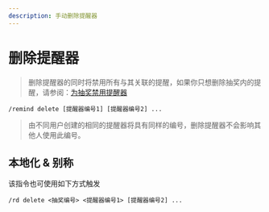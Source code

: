 ```yaml
---
description: 手动删除提醒器
---
```


# 删除提醒器

> 删除提醒器的同时将禁用所有与其关联的提醒，如果你只想删除抽奖内的提醒，请参阅：[为抽奖禁用提醒器](disable.md)

```
/remind delete [提醒器编号1] [提醒器编号2] ...
```

> 由不同用户创建的相同的提醒器将具有同样的编号，删除提醒器不会影响其他人使用此编号。

## 本地化 & 别称

该指令也可使用如下方式触发

```
/rd delete <抽奖编号> <提醒器编号1> [提醒器编号2] ...
```
